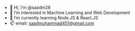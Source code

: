 - 👋 Hi, I’m @saadm28
- 👀 I’m interested in Machine Learning and Web Development
- 🌱 I’m currently learning Node.JS & React.JS
- 📫 email: saadmuhammad451@gmail.com

<!---
saadm28/saadm28 is a ✨ special ✨ repository because its `README.md` (this file) appears on your GitHub profile.
You can click the Preview link to take a look at your changes.
--->
